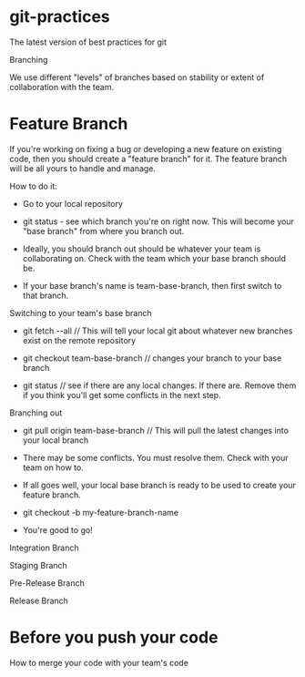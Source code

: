 # git-practices
The latest version of best practices for git

Branching

We use different "levels" of branches based on stability or extent of collaboration with the team.

Feature Branch
==============

If you're working on fixing a bug or developing a new feature on existing code, then you should create a "feature branch" for it. The feature branch will be all yours to handle and manage.

How to do it:

-   Go to your local repository

-   git status - see which branch you're on right now. This will become your "base branch" from where you branch out.

-   Ideally, you should branch out should be whatever your team is collaborating on. Check with the team which your base branch should be.

-   If your base branch's name is team-base-branch, then first switch to that branch.

Switching to your team's base branch

-   git fetch --all // This will tell your local git about whatever new branches exist on the remote repository

-   git checkout team-base-branch // changes your branch to your base branch

-   git status // see if there are any local changes. If there are. Remove them if you think you'll get some conflicts in the next step.

Branching out

-   git pull origin team-base-branch // This will pull the latest changes into your local branch

-   There may be some conflicts. You must resolve them. Check with your team on how to.

-   If all goes well, your local base branch is ready to be used to create your feature branch.

-   git checkout -b my-feature-branch-name

-   You're good to go!

Integration Branch

Staging Branch

Pre-Release Branch

Release Branch

Before you push your code
=========================

How to merge your code with your team's code